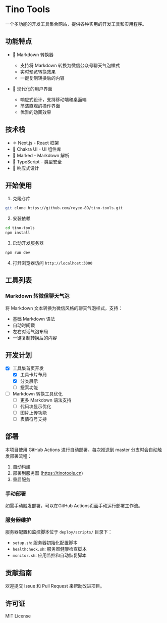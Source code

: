 # Tino Tools

一个多功能的开发工具集合网站，提供各种实用的开发工具和实用程序。

## 功能特点

- 🔄 Markdown 转换器
  - 支持将 Markdown 转换为微信公众号聊天气泡样式
  - 实时预览转换效果
  - 一键复制转换后的内容

- 🎨 现代化的用户界面
  - 响应式设计，支持移动端和桌面端
  - 简洁直观的操作界面
  - 优雅的动画效果

## 技术栈

- ⚛️ Next.js - React 框架
- 🎨 Chakra UI - UI 组件库
- 📝 Marked - Markdown 解析
- 🎯 TypeScript - 类型安全
- 📱 响应式设计

## 开始使用

1. 克隆仓库
```bash
git clone https://github.com/royee-89/tino-tools.git
```

2. 安装依赖
```bash
cd tino-tools
npm install
```

3. 启动开发服务器
```bash
npm run dev
```

4. 打开浏览器访问 `http://localhost:3000`

## 工具列表

### Markdown 转微信聊天气泡
将 Markdown 文本转换为微信风格的聊天气泡样式，支持：
- 基础 Markdown 语法
- 自动时间戳
- 左右对话气泡布局
- 一键复制转换后的内容

## 开发计划

- [x] 工具集首页开发
  - [x] 工具卡片布局
  - [x] 分类展示
  - [ ] 搜索功能

- [ ] Markdown 转换工具优化
  - [ ] 更多 Markdown 语法支持
  - [ ] 代码块显示优化
  - [ ] 图片上传功能
  - [ ] 表情符号支持

## 部署

本项目使用 GitHub Actions 进行自动部署。每次推送到 master 分支时会自动触发部署流程：

1. 自动构建
2. 部署到服务器 (https://tinotools.cn)
3. 重启服务

### 手动部署

如需手动触发部署，可以在GitHub Actions页面手动运行部署工作流。

### 服务器维护

服务器配置和监控脚本位于 `deploy/scripts/` 目录下：

- `setup.sh`: 服务器初始化配置脚本
- `healthcheck.sh`: 服务器健康检查脚本
- `monitor.sh`: 应用监控和自动恢复脚本

## 贡献指南

欢迎提交 Issue 和 Pull Request 来帮助改进项目。

## 许可证

MIT License 